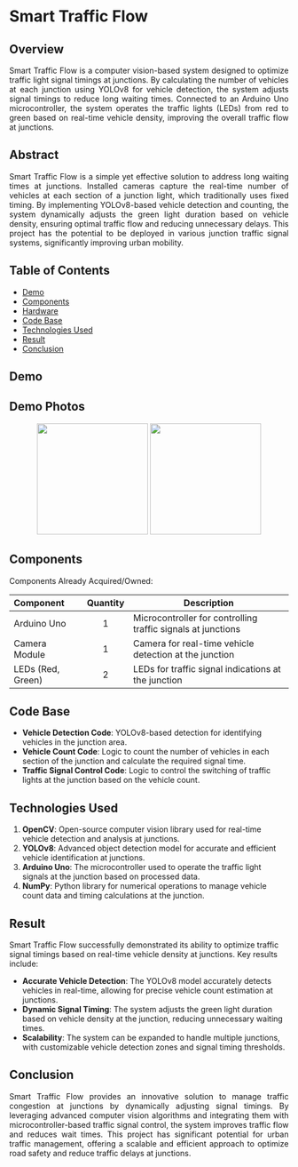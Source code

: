 # Smart Traffic Flow

## Overview  
<p align="justify">
Smart Traffic Flow is a computer vision-based system designed to optimize traffic light signal timings at junctions. By calculating the number of vehicles at each junction using YOLOv8 for vehicle detection, the system adjusts signal timings to reduce long waiting times. Connected to an Arduino Uno microcontroller, the system operates the traffic lights (LEDs) from red to green based on real-time vehicle density, improving the overall traffic flow at junctions.

## Abstract  
<p align="justify">
Smart Traffic Flow is a simple yet effective solution to address long waiting times at junctions. Installed cameras capture the real-time number of vehicles at each section of a junction light, which traditionally uses fixed timing. By implementing YOLOv8-based vehicle detection and counting, the system dynamically adjusts the green light duration based on vehicle density, ensuring optimal traffic flow and reducing unnecessary delays. This project has the potential to be deployed in various junction traffic signal systems, significantly improving urban mobility.

## Table of Contents  
- [Demo](#demo)  
- [Components](#components)  
- [Hardware](#hardware)  
- [Code Base](#code-base)  
- [Technologies Used](#technologies-used)  
- [Result](#result)  
- [Conclusion](#conclusion)  

## Demo  

## Demo Photos  
<p align="center">  
  <img src="https://github.com/user-attachments/assets/6d5d369e-6ef9-4854-9c97-7aaae29b169f" width="200" />  
  <img src="https://github.com/user-attachments/assets/ada3d6d2-94dc-4108-8703-77452f81fad3" width="200" /> 
 
</p>



## Components  
Components Already Acquired/Owned:  

| Component         | Quantity | Description |  
| :---------------- | :------: | ----------- |  
| Arduino Uno       | 1        | Microcontroller for controlling traffic signals at junctions |  
| Camera Module     | 1        | Camera for real-time vehicle detection at the junction |  
| LEDs (Red, Green) | 2        | LEDs for traffic signal indications at the junction |  


## Code Base  
- **Vehicle Detection Code**: YOLOv8-based detection for identifying vehicles in the junction area.  
- **Vehicle Count Code**: Logic to count the number of vehicles in each section of the junction and calculate the required signal time.  
- **Traffic Signal Control Code**: Logic to control the switching of traffic lights at the junction based on the vehicle count.  

## Technologies Used  
1. **OpenCV**: Open-source computer vision library used for real-time vehicle detection and analysis at junctions.  
2. **YOLOv8**: Advanced object detection model for accurate and efficient vehicle identification at junctions.  
3. **Arduino Uno**: The microcontroller used to operate the traffic light signals at the junction based on processed data.  
4. **NumPy**: Python library for numerical operations to manage vehicle count data and timing calculations at the junction.  

## Result  
Smart Traffic Flow successfully demonstrated its ability to optimize traffic signal timings based on real-time vehicle density at junctions. Key results include:  
- **Accurate Vehicle Detection**: The YOLOv8 model accurately detects vehicles in real-time, allowing for precise vehicle count estimation at junctions.  
- **Dynamic Signal Timing**: The system adjusts the green light duration based on vehicle density at the junction, reducing unnecessary waiting times.  
- **Scalability**: The system can be expanded to handle multiple junctions, with customizable vehicle detection zones and signal timing thresholds.  

## Conclusion  
<p align="justify">
Smart Traffic Flow provides an innovative solution to manage traffic congestion at junctions by dynamically adjusting signal timings. By leveraging advanced computer vision algorithms and integrating them with microcontroller-based traffic signal control, the system improves traffic flow and reduces wait times. This project has significant potential for urban traffic management, offering a scalable and efficient approach to optimize road safety and reduce traffic delays at junctions.
